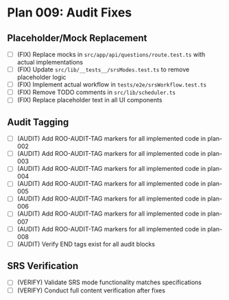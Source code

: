 # Plan 009: Audit Fixes

## Placeholder/Mock Replacement
- [ ] (FIX) Replace mocks in `src/app/api/questions/route.test.ts` with actual implementations
- [ ] (FIX) Update `src/lib/__tests__/srsModes.test.ts` to remove placeholder logic
- [ ] (FIX) Implement actual workflow in `tests/e2e/srsWorkflow.test.ts`
- [ ] (FIX) Remove TODO comments in `src/lib/scheduler.ts`
- [ ] (FIX) Replace placeholder text in all UI components

## Audit Tagging
- [ ] (AUDIT) Add ROO-AUDIT-TAG markers for all implemented code in plan-002
- [ ] (AUDIT) Add ROO-AUDIT-TAG markers for all implemented code in plan-003
- [ ] (AUDIT) Add ROO-AUDIT-TAG markers for all implemented code in plan-004
- [ ] (AUDIT) Add ROO-AUDIT-TAG markers for all implemented code in plan-005
- [ ] (AUDIT) Add ROO-AUDIT-TAG markers for all implemented code in plan-006
- [ ] (AUDIT) Add ROO-AUDIT-TAG markers for all implemented code in plan-007
- [ ] (AUDIT) Add ROO-AUDIT-TAG markers for all implemented code in plan-008
- [ ] (AUDIT) Verify END tags exist for all audit blocks

## SRS Verification
- [ ] (VERIFY) Validate SRS mode functionality matches specifications
- [ ] (VERIFY) Conduct full content verification after fixes